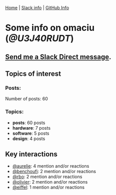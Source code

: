 [Home](https://kelu124.github.io/echommunity/) | [Slack info](https://kelu124.github.io/echommunity/) | [GitHub Info](https://kelu124.github.io/echommunity/github.html)

# Some info on __omaciu__ (_@U3J40RUDT_)


## [Send me a Slack Direct message](https://echopen.slack.com/messages/@omaciu/).

## Topics of interest

### Posts: 

Number of posts: 60

### Topics:

* __posts__: 60 posts
* __hardware__: 7 posts
* __software__: 5 posts
* __design__: 4 posts

## Key interactions 

* [@aurelie](./U37GZRZU6.md): 4 mention and/or reactions
* [@benchoufi](./U0B47KC3S.md): 2 mention and/or reactions
* [@rbo](./U38HVMZ6K.md): 2 mention and/or reactions
* [@olivier](./U04DFTZ7D.md): 2 mention and/or reactions
* [@eiffel](./U3GHS132Q.md): 1 mention and/or reactions
